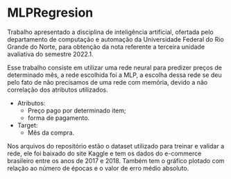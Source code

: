# MLPRegresion
Trabalho apresentado a disciplina de inteligência artificial, ofertada pelo departamento de computação e automação da Universidade Federal do Rio Grande do Norte, para obtenção da nota referente a terceira unidade avaliativa do semestre 2022.1.

Esse trabalho consiste em utilizar uma rede neural para predizer preços de determinado mês, a rede escolhida foi a MLP, a escolha dessa rede se deu pelo fato de não precisamos de uma rede com memória, devido a não correlação dos atributos utilizados.

- Atributos: 
  * Preço pago por determinado item;
  * forma de pagamento.
- Target: 
  * Mês da compra.

Nos arquivos do repositório estão o dataset utilizado para treinar e validar a rede, ele foi baixado do site Kaggle e tem os dados do e-commerce brasileiro entre os anos de 2017 e 2018. Também tem o gráfico plotado com relação ao número de épocas e o valor de erro médio absoluto.
